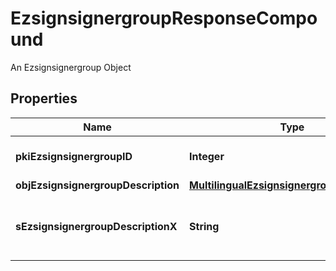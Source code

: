 

# EzsignsignergroupResponseCompound

An Ezsignsignergroup Object

## Properties

| Name | Type | Description | Notes |
|------------ | ------------- | ------------- | -------------|
|**pkiEzsignsignergroupID** | **Integer** | The unique ID of the Ezsignsignergroup |  |
|**objEzsignsignergroupDescription** | [**MultilingualEzsignsignergroupDescription**](MultilingualEzsignsignergroupDescription.md) |  |  |
|**sEzsignsignergroupDescriptionX** | **String** | The Description of the Ezsignsignergroup in the language of the requester |  [optional] |



